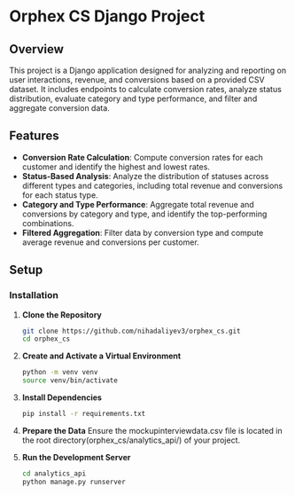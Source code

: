 # Orphex CS Django Project

## Overview

This project is a Django application designed for analyzing and reporting on user interactions, revenue, and conversions based on a provided CSV dataset. It includes endpoints to calculate conversion rates, analyze status distribution, evaluate category and type performance, and filter and aggregate conversion data.

## Features

- **Conversion Rate Calculation**: Compute conversion rates for each customer and identify the highest and lowest rates.
- **Status-Based Analysis**: Analyze the distribution of statuses across different types and categories, including total revenue and conversions for each status type.
- **Category and Type Performance**: Aggregate total revenue and conversions by category and type, and identify the top-performing combinations.
- **Filtered Aggregation**: Filter data by conversion type and compute average revenue and conversions per customer.

## Setup

### Installation

1. **Clone the Repository**
    ```bash
   git clone https://github.com/nihadaliyev3/orphex_cs.git
   cd orphex_cs
   ```
   
2. **Create and Activate a Virtual Environment**
    ```bash
   python -m venv venv
   source venv/bin/activate
   ```

3. **Install Dependencies**
    ```bash
   pip install -r requirements.txt
   ```
   
4. **Prepare the Data**
   Ensure the mockupinterviewdata.csv file is located in the root directory(orphex_cs/analytics_api/) of your project.


5. **Run the Development Server**
    ```bash
   cd analytics_api
   python manage.py runserver
   ```